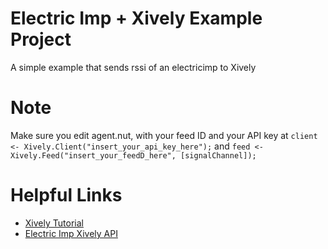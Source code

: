 Electric Imp + Xively Example Project
==========================

A simple example that sends rssi of an electricimp to Xively

Note
==========================
Make sure you edit agent.nut, with your feed ID and your API key
at `client <- Xively.Client("insert_your_api_key_here");` and `feed <- Xively.Feed("insert_your_feedD_here", [signalChannel]);`

Helpful Links
==========================
* [Xively Tutorial](https://xively.com/dev/tutorials/electric_imp/)
* [Electric Imp Xively API](https://github.com/beardedinventor/electricimp/tree/master/Xively)
